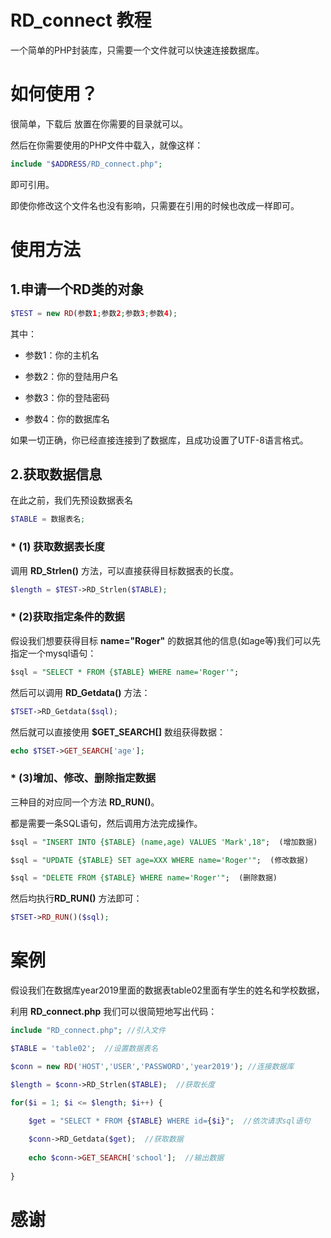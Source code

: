 RD_connect 教程
=====
一个简单的PHP封装库，只需要一个文件就可以快速连接数据库。

# 如何使用？
很简单，下载后 放置在你需要的目录就可以。

然后在你需要使用的PHP文件中载入，就像这样：
```PHP
include "$ADDRESS/RD_connect.php"; 
```
即可引用。

即使你修改这个文件名也没有影响，只需要在引用的时候也改成一样即可。

# 使用方法

## 1.申请一个RD类的对象
```PHP
$TEST = new RD(参数1;参数2;参数3;参数4);
```
其中：

* 参数1：你的主机名

* 参数2：你的登陆用户名

* 参数3：你的登陆密码

* 参数4：你的数据库名

如果一切正确，你已经直接连接到了数据库，且成功设置了UTF-8语言格式。

## 2.获取数据信息

在此之前，我们先预设数据表名

```PHP
$TABLE = 数据表名;
```

### * (1) 获取数据表长度

调用 **RD_Strlen()** 方法，可以直接获得目标数据表的长度。

```PHP
$length = $TEST->RD_Strlen($TABLE);
```

### * (2)获取指定条件的数据

假设我们想要获得目标 **name="Roger"** 的数据其他的信息(如age等)我们可以先指定一个mysql语句：

```SQL
$sql = "SELECT * FROM {$TABLE} WHERE name='Roger'";
```

然后可以调用 **RD_Getdata()** 方法：

```PHP
$TSET->RD_Getdata($sql);
```

然后就可以直接使用 **$GET_SEARCH[]** 数组获得数据：

```PHP
echo $TSET->GET_SEARCH['age'];
```

### * (3)增加、修改、删除指定数据

三种目的对应同一个方法 **RD_RUN()**。

都是需要一条SQL语句，然后调用方法完成操作。

```SQL
$sql = "INSERT INTO {$TABLE} (name,age) VALUES 'Mark',18";  (增加数据)
```

```SQL
$sql = "UPDATE {$TABLE} SET age=XXX WHERE name='Roger'";  (修改数据)
```

```SQL
$sql = "DELETE FROM {$TABLE} WHERE name='Roger'";  (删除数据)
```

然后均执行**RD_RUN()** 方法即可：

```PHP
$TSET->RD_RUN()($sql);
```

# 案例

假设我们在数据库year2019里面的数据表table02里面有学生的姓名和学校数据，

利用 **RD_connect.php** 我们可以很简短地写出代码：

```PHP
include "RD_connect.php"; //引入文件

$TABLE = 'table02';  //设置数据表名

$conn = new RD('HOST','USER','PASSWORD','year2019'); //连接数据库

$length = $conn->RD_Strlen($TABLE);  //获取长度

for($i = 1; $i <= $length; $i++) {

    $get = "SELECT * FROM {$TABLE} WHERE id={$i}";  //依次请求sql语句
    
    $conn->RD_Getdata($get);  //获取数据
    
    echo $conn->GET_SEARCH['school'];  //输出数据
    
}
```

# 感谢

